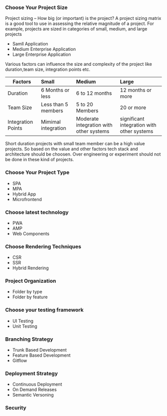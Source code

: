 ### Choose Your Project Size
Project sizing – How big (or important) is the project?
A project sizing matrix is a good tool to use in assessing the relative magnitude of a project. For example, projects are sized in categories of small, medium, and large projects 
- Samll Application
- Medium Enterprise Application
- Large Enterprise Application

Various factors can influence the size and complexity of the project like duration,team size, integration points etc. 

| Factors              | Small         | Medium  | Large |
| ---------------------|:-------------| :-----| :-------|
| Duration             | 6 Months or less | 6 to 12 months | 12 months or more |
| Team Size            | Less than 5 members      |   5 to 20 Members | 20 or more |
| Integration Points   | Mimimal integration      |   Moderate integration with other systems | significant integration with other systems |

Short duration projects with small team member can be a high value projects. So based on the value and other factors tech stack and architecture should be choosen. Over engineering or experiment should not be done in these kind of projects.


### Choose Your Project Type
- SPA
- MPA
- Hybrid App
- Microfrontend
### Choose latest technology
- PWA
- AMP
- Web Components
### Choose Rendering Techniques
- CSR
- SSR
- Hybrid Rendering
### Project Organization
- Folder by type
- Folder by feature

### Choose your testing framework
- UI Testing
- Unit Testing
### Branching Strategy
- Trunk Based Development
- Feature Based Development
- Gitflow
### Deployment Strategy
- Continuous Deployment
- On Demand Releases
- Semantic Versoning
### Security



